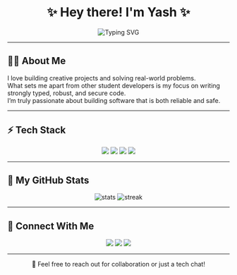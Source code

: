 <h1 align="center">✨ Hey there! I'm Yash ✨</h1>

<p align="center">
  <img src="https://readme-typing-svg.demolab.com?font=Fira+Code&pause=1000&center=true&vCenter=true&width=435&lines=Passionate+Developer;Tech+Explorer;Open+Source+Enthusiast;Always+Learning+🚀" alt="Typing SVG" />
</p>

---

## 🧑‍💻 About Me

I love building creative projects and solving real-world problems.
<br> What sets me apart from other student developers is my focus on writing strongly typed, robust, and secure code.
<br> I’m truly passionate about building software that is both reliable and safe.

---

## ⚡ Tech Stack

<p align="center">
  <img src="https://img.shields.io/badge/C++-00599C?style=for-the-badge&logo=c%2b%2b&logoColor=white" />
  <img src="https://img.shields.io/badge/JavaScript-F7DF1E?style=for-the-badge&logo=javascript&logoColor=black" />
  <img src="https://img.shields.io/badge/Python-3776AB?style=for-the-badge&logo=python&logoColor=white" />
  <img src="https://img.shields.io/badge/Java-007396?style=for-the-badge&logo=java&logoColor=white" />
</p>

---

## 🚀 My GitHub Stats

<p align="center">
  <img src="https://github-readme-stats.vercel.app/api?username=HyperionXCF&show_icons=true&theme=tokyonight" alt="stats" />
  <img src="https://github-readme-streak-stats.herokuapp.com/?user=HyperionXCF&theme=tokyonight" alt="streak" />
</p>

---

## 🔗 Connect With Me

<p align="center">
  <a href="https://linkedin.com/in/YOUR_USERNAME"><img src="https://img.shields.io/badge/LinkedIn-0A66C2?style=for-the-badge&logo=linkedin&logoColor=white" /></a>
  <a href="https://twitter.com/YOUR_USERNAME"><img src="https://img.shields.io/badge/Twitter-1DA1F2?style=for-the-badge&logo=twitter&logoColor=white" /></a>
  <a href="https://YOUR_PORTFOLIO_LINK"><img src="https://img.shields.io/badge/Portfolio-000000?style=for-the-badge&logo=About.me&logoColor=white" /></a>
</p>

---

<p align="center">
  💬 Feel free to reach out for collaboration or just a tech chat!
</p>
